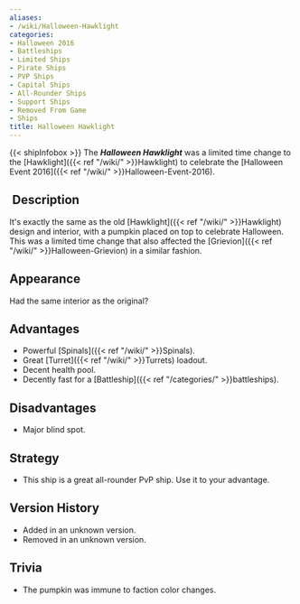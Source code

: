 ```yaml
---
aliases:
- /wiki/Halloween-Hawklight
categories:
- Halloween 2016
- Battleships
- Limited Ships
- Pirate Ships
- PVP Ships
- Capital Ships
- All-Rounder Ships
- Support Ships
- Removed From Game
- Ships
title: Halloween Hawklight
---
```


{{< shipInfobox >}} The **_Halloween Hawklight_** was a limited time change to the [Hawklight]({{< ref "/wiki/" >}}Hawklight) to celebrate the [Halloween Event 2016]({{< ref "/wiki/" >}}Halloween-Event-2016). 

##  Description

It's exactly the same as the old [Hawklight]({{< ref "/wiki/" >}}Hawklight) design and interior, with a pumpkin placed on top to celebrate Halloween. This was a limited time change that also affected the [Grievion]({{< ref "/wiki/" >}}Halloween-Grievion) in a similar fashion.

## Appearance

Had the same interior as the original?

## Advantages

- Powerful [Spinals]({{< ref "/wiki/" >}}Spinals).
- Great [Turret]({{< ref "/wiki/" >}}Turrets) loadout.
- Decent health pool.
- Decently fast for a [Battleship]({{< ref "/categories/" >}}battleships).

## Disadvantages

- Major blind spot.

## Strategy

- This ship is a great all-rounder PvP ship. Use it to your advantage.

## Version History 

- Added in an unknown version.
- Removed in an unknown version.

## Trivia

- The pumpkin was immune to faction color changes.